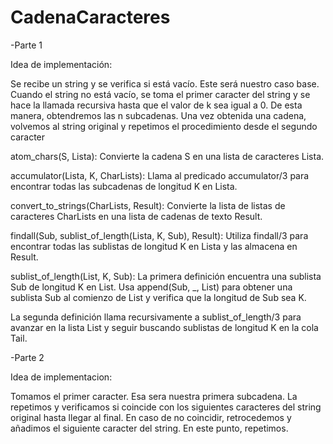 # CadenaCaracteres

-Parte 1

 Idea de implementación:

Se recibe un string y se verifica si está vacío. Este será nuestro caso base.
Cuando el string no está vacío, se toma el primer caracter del string y se hace la llamada recursiva
hasta que el valor de k sea igual a 0. De esta manera, obtendremos las n subcadenas.
Una vez obtenida una cadena, volvemos al string original y repetimos el procedimiento desde el segundo
caracter

atom_chars(S, Lista): Convierte la cadena S en una lista de caracteres Lista.

accumulator(Lista, K, CharLists): Llama al predicado accumulator/3 para encontrar todas las subcadenas de longitud K en Lista.

convert_to_strings(CharLists, Result): Convierte la lista de listas de caracteres CharLists en una lista de cadenas de texto Result.

findall(Sub, sublist_of_length(Lista, K, Sub), Result): Utiliza findall/3 para encontrar todas las sublistas de longitud K en Lista y las almacena en Result.

sublist_of_length(List, K, Sub): La primera definición encuentra una sublista Sub de longitud K en List. Usa append(Sub, _, List) para obtener una sublista Sub al comienzo de List y verifica que la longitud de Sub sea K.

La segunda definición llama recursivamente a sublist_of_length/3 para avanzar en la lista List y seguir buscando sublistas de longitud K en la cola Tail.

-Parte 2

 Idea de implementacion: 
 
Tomamos el primer caracter. Esa sera nuestra primera subcadena. La repetimos
y verificamos si coincide con los siguientes caracteres del string original hasta llegar al final.
En caso de no coincidir, retrocedemos y añadimos el siguiente caracter del string. 
En este punto, repetimos.